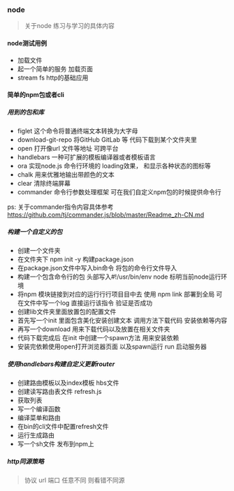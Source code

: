 ### node
> 关于node 练习与学习的具体内容

#### node测试用例
- 加载文件
- 起一个简单的服务 加载页面
- stream fs http的基础应用


#### 简单的npm包或者cli

##### 用到的包和库
- figlet 这个命令将普通终端文本转换为大字母
- download-git-repo 将GitHub GitLab 等 代码下载到某个文件夹里
- open 打开像url 文件等地址 可跨平台
- handlebars 一种可扩展的模板编译器或者模板语言
- ora 实现node.js 命令行环境的 loading效果， 和显示各种状态的图标等
- chalk 用来优雅地输出带颜色的文本
- clear 清除终端屏幕
- commander 命令行参数处理框架 可在我们自定义npm包的时候提供命令行


ps: 关于commander指令内容具体参考 https://github.com/tj/commander.js/blob/master/Readme_zh-CN.md


##### 构建一个自定义的包
- 创建一个文件夹
- 在文件夹下 npm init -y 构建package.json
- 在package.json文件中写入bin命令 将包的命令行文件导入
- 构建一个包含命令行的包 头部写入#!/usr/bin/env node 标明当前node运行环境
- 将npm 模块链接到对应的运⾏行行项⽬目中去 使用 npm link 部署到全局 可在文件中写一个log 直接运行该指令 验证是否成功
- 创建lib文件夹里面放置包的配置文件
- 首先写一个init 里面包含美化安装创建文本 调用方法下载代码 安装依赖等内容
- 再写一个download 用来下载代码以及放置在相关文件夹
- 代码下载完成后 在init 中创建一个spawn方法 用来安装依赖
- 安装完依赖使用open打开浏览器页面 以及spawn运行 run 启动服务器


##### 使用handlebars构建自定义更新router
- 创建路由模板以及index模板 hbs文件
- 创建读写路由表文件 refresh.js
- 获取列表
- 写一个编译函数
- 编译菜单和路由
- 在bin的cli文件中配置refresh文件
- 运行生成路由
- 写一个sh文件 发布到npm上


##### http同源策略
> 协议 url 端口 任意不同 则看错不同源